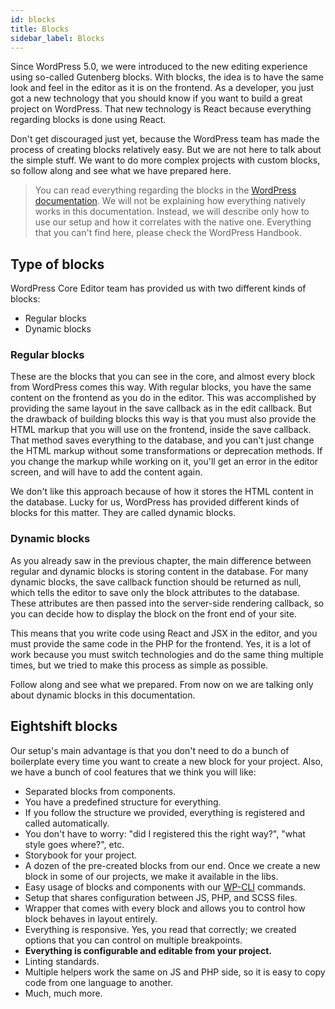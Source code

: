 ```yaml
---
id: blocks
title: Blocks
sidebar_label: Blocks
---
```


Since WordPress 5.0, we were introduced to the new editing experience using so-called Gutenberg blocks. With blocks, the idea is to have the same look and feel in the editor as it is on the frontend. As a developer, you just got a new technology that you should know if you want to build a great project on WordPress. That new technology is React because everything regarding blocks is done using React. 

Don't get discouraged just yet, because the WordPress team has made the process of creating blocks relatively easy. But we are not here to talk about the simple stuff. We want to do more complex projects with custom blocks, so follow along and see what we have prepared here.

> You can read everything regarding the blocks in the [WordPress documentation](https://developer.wordpress.org/block-editor/tutorials/block-tutorial/). We will not be explaining how everything natively works in this documentation. Instead, we will describe only how to use our setup and how it correlates with the native one. Everything that you can't find here, please check the WordPress Handbook.

## Type of blocks

WordPress Core Editor team has provided us with two different kinds of blocks:

- Regular blocks
- Dynamic blocks


### Regular blocks

These are the blocks that you can see in the core, and almost every block from WordPress comes this way. With regular blocks, you have the same content on the frontend as you do in the editor. This was accomplished by providing the same layout in the save callback as in the edit callback.
But the drawback of building blocks this way is that you must also provide the HTML markup that you will use on the frontend, inside the save callback. That method saves everything to the database, and you can't just change the HTML markup without some transformations or deprecation methods. If you change the markup while working on it, you'll get an error in the editor screen, and will have to add the content again.

We don't like this approach because of how it stores the HTML content in the database. Lucky for us, WordPress has provided different kinds of blocks for this matter. They are called dynamic blocks.

### Dynamic blocks

As you already saw in the previous chapter, the main difference between regular and dynamic blocks is storing content in the database. For many dynamic blocks, the save callback function should be returned as null, which tells the editor to save only the block attributes to the database. These attributes are then passed into the server-side rendering callback, so you can decide how to display the block on the front end of your site.

This means that you write code using React and JSX in the editor, and you must provide the same code in the PHP for the frontend. Yes, it is a lot of work because you must switch technologies and do the same thing multiple times, but we tried to make this process as simple as possible.

Follow along and see what we prepared. From now on we are talking only about dynamic blocks in this documentation.

## Eightshift blocks

Our setup's main advantage is that you don't need to do a bunch of boilerplate every time you want to create a new block for your project. Also, we have a bunch of cool features that we think you will like:

- Separated blocks from components.
- You have a predefined structure for everything.
- If you follow the structure we provided, everything is registered and called automatically.
- You don't have to worry: "did I registered this the right way?", "what style goes where?", etc.
- Storybook for your project.
- A dozen of the pre-created blocks from our end. Once we create a new block in some of our projects, we make it available in the libs.
- Easy usage of blocks and components with our [WP-CLI](wp-cli) commands.
- Setup that shares configuration between JS, PHP, and SCSS files.
- Wrapper that comes with every block and allows you to control how block behaves in layout entirely.
- Everything is responsive. Yes, you read that correctly; we created options that you can control on multiple breakpoints.
- **Everything is configurable and editable from your project.**
- Linting standards.
- Multiple helpers work the same on JS and PHP side, so it is easy to copy code from one language to another.
- Much, much more.
